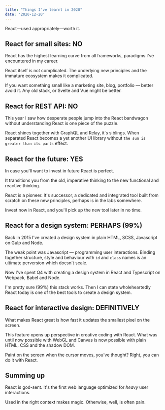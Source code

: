 ```yaml
---
title: "Things I've learnt in 2020"
date: '2020-12-20'
---
```


React&mdash;used appropriately&mdash;worth it.

<!--more-->

## React for small sites: NO

React has the highest learning curve from all frameworks, paradigms I've encountered in my career.

React itself is not complicated. The underlying new principles and the immature ecosystem makes it complicated.

If you want something small like a marketing site, blog, portfolio &mdash; better avoid it. Any old stack, or Svelte and Vue might be better.

## React for REST API: NO

This year I saw how desperate people jump into the React bandwagon without understanding React is one piece of the puzzle.

React shines together with GraphQL and Relay, it's siblings. When separated React becomes a yet another UI library without `the sum is greater than its parts` effect.

## React for the future: YES

In case you'll want to invest in future React is perfect.

It transitions you from the old, imperative thinking to the new functional and reactive thinking.

React is a pioneer. It's successor, a dedicated and integrated tool built from scratch on these new principles, perhaps is in the labs somewhere.

Invest now in React, and you'll pick up the new tool later in no time.

## React for a design system: PERHAPS (99%)

Back in 2015 I've created a design system in plain HTML, SCSS, Javascript on Gulp and Node.

The weak point was Javascript &mdash; programming user interactions. Binding together structure, style and behaviour with `id` and `class` names is an ultimate perversion which doesn't scale.

Now I've spent Q4 with creating a design system in React and Typescript on Webpack, Babel and Node.

I'm pretty sure (99%) this stack works. Then I can state wholeheartedly React today is one of the best tools to create a design system.

## React for interactive design: DEFINITIVELY

What makes React great is how fast it updates the smallest pixel on the screen.

This feature opens up perspective in creative coding with React. What was until now possible with WebGL and Canvas is now possible with plain HTML, CSS and the shadow DOM.

Paint on the screen when the cursor moves, you've thought? Right, you can do it with React.

## Summing up

React is god-sent. It's the first web language optimized for _heavy_ user interactions.

Used in the right context makes magic. Otherwise, well, is often pain.
